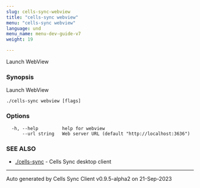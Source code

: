 ```yaml
---
slug: cells-sync-webview
title: "cells-sync webview"
menu: "cells-sync webview"
language: und
menu_name: menu-dev-guide-v7
weight: 19

---
```

Launch WebView

### Synopsis

Launch WebView

```
./cells-sync webview [flags]
```

### Options

```
  -h, --help         help for webview
      --url string   Web server URL (default "http://localhost:3636")
```

### SEE ALSO

* [./cells-sync](../cells-sync)	 - Cells Sync desktop client


---
Auto generated by Cells Sync Client v0.9.5-alpha2 on 21-Sep-2023
